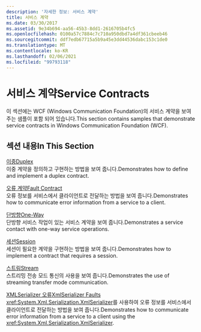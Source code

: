```yaml
---
description: '자세한 정보: 서비스 계약'
title: 서비스 계약
ms.date: 03/30/2017
ms.assetid: 9e34b694-aa56-45b3-8dd1-2616705b4fc5
ms.openlocfilehash: 0100a57c7884c7c710a950dbd7a4df361cbeeb46
ms.sourcegitcommit: ddf7edb67715a5b9a45e3dd44536dabc153c1de0
ms.translationtype: MT
ms.contentlocale: ko-KR
ms.lasthandoff: 02/06/2021
ms.locfileid: "99793118"
---
```

# <a name="service-contracts"></a><span data-ttu-id="f7890-103">서비스 계약</span><span class="sxs-lookup"><span data-stu-id="f7890-103">Service Contracts</span></span>

<span data-ttu-id="f7890-104">이 섹션에는 WCF (Windows Communication Foundation)의 서비스 계약을 보여 주는 샘플이 포함 되어 있습니다.</span><span class="sxs-lookup"><span data-stu-id="f7890-104">This section contains samples that demonstrate service contracts in Windows Communication Foundation (WCF).</span></span>  
  
## <a name="in-this-section"></a><span data-ttu-id="f7890-105">섹션 내용</span><span class="sxs-lookup"><span data-stu-id="f7890-105">In This Section</span></span>  

 [<span data-ttu-id="f7890-106">이중</span><span class="sxs-lookup"><span data-stu-id="f7890-106">Duplex</span></span>](duplex.md)  
 <span data-ttu-id="f7890-107">이중 계약을 정의하고 구현하는 방법을 보여 줍니다.</span><span class="sxs-lookup"><span data-stu-id="f7890-107">Demonstrates how to define and implement a duplex contract.</span></span>  
  
 [<span data-ttu-id="f7890-108">오류 계약</span><span class="sxs-lookup"><span data-stu-id="f7890-108">Fault Contract</span></span>](fault-contract.md)  
 <span data-ttu-id="f7890-109">오류 정보를 서비스에서 클라이언트로 전달하는 방법을 보여 줍니다.</span><span class="sxs-lookup"><span data-stu-id="f7890-109">Demonstrates how to communicate error information from a service to a client.</span></span>  
  
 [<span data-ttu-id="f7890-110">단방향</span><span class="sxs-lookup"><span data-stu-id="f7890-110">One-Way</span></span>](one-way.md)  
 <span data-ttu-id="f7890-111">단방향 서비스 작업이 있는 서비스 계약을 보여 줍니다.</span><span class="sxs-lookup"><span data-stu-id="f7890-111">Demonstrates a service contact with one-way service operations.</span></span>  
  
 [<span data-ttu-id="f7890-112">세션</span><span class="sxs-lookup"><span data-stu-id="f7890-112">Session</span></span>](session.md)  
 <span data-ttu-id="f7890-113">세션이 필요한 계약을 구현하는 방법을 보여 줍니다.</span><span class="sxs-lookup"><span data-stu-id="f7890-113">Demonstrates how to implement a contract that requires a session.</span></span>  
  
 [<span data-ttu-id="f7890-114">스트림</span><span class="sxs-lookup"><span data-stu-id="f7890-114">Stream</span></span>](stream.md)  
 <span data-ttu-id="f7890-115">스트리밍 전송 모드 통신의 사용을 보여 줍니다.</span><span class="sxs-lookup"><span data-stu-id="f7890-115">Demonstrates the use of streaming transfer mode communication.</span></span>  
  
 [<span data-ttu-id="f7890-116">XMLSerializer 오류</span><span class="sxs-lookup"><span data-stu-id="f7890-116">XmlSerializer Faults</span></span>](xmlserializer-faults.md)  
 <span data-ttu-id="f7890-117"><xref:System.Xml.Serialization.XmlSerializer>를 사용하여 오류 정보를 서비스에서 클라이언트로 전달하는 방법을 보여 줍니다.</span><span class="sxs-lookup"><span data-stu-id="f7890-117">Demonstrates how to communicate error information from a service to a client using the <xref:System.Xml.Serialization.XmlSerializer>.</span></span>
